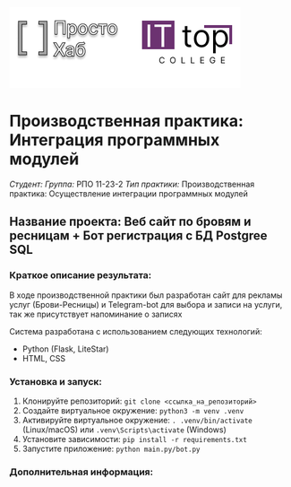 ![Alt text](Логотип12.png)
# Производственная практика: Интеграция программных модулей

*Студент:* 
*Группа:* РПО 11-23-2
*Тип практики:* Производственная практика: Осуществление интеграции программных модулей


## Название проекта: Веб сайт по бровям и ресницам + Бот регистрация с БД Postgree SQL 

### Краткое описание результата:

В ходе производственной практики был разработан сайт для рекламы услуг (Брови-Ресницы) и Telegram-bot для выбора и записи на услуги, так же присутствует напоминание о записях



Система разработана с использованием следующих технологий:

* Python (Flask, LiteStar)
* HTML, CSS



### Установка и запуск:

1. Клонируйте репозиторий: `git clone <ссылка_на_репозиторий>`
2. Создайте виртуальное окружение: `python3 -m venv .venv`
3. Активируйте виртуальное окружение: `. .venv/bin/activate` (Linux/macOS) или `.venv\Scripts\activate` (Windows)
4. Установите зависимости: `pip install -r requirements.txt`
5. Запустите приложение: `python main.py/bot.py`

### Дополнительная информация:


